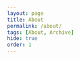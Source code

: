 ```yaml
---
layout: page
title: About
permalink: /about/
tags: [About, Archive]
hide: true
order: 1
---
```

